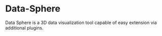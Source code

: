 # Data-Sphere
Data Sphere is a 3D data visualization tool capable of easy extension via additional plugins.
